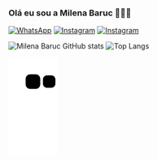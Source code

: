 ### Olá eu sou a Milena Baruc 👋🏼🩶

[![WhatsApp](https://img.shields.io/badge/WhatsApp-25D366?style=for-the-badge&logo=whatsapp&logoColor=white)](https://w.app/kLrMbP)
[![Instagram](https://img.shields.io/badge/Instagram-E4405F?style=for-the-badge&logo=instagram&logoColor=white)](https://instagram.com/mibaruc)
[![Instagram](https://img.shields.io/badge/LinkedIn-0077B5?style=for-the-badge&logo=linkedin&logoColor=white)](www.linkedin.com/in/milenabaruc)

![Milena Baruc GitHub stats](https://github-readme-stats.vercel.app/api?username=MilenaBaruc&show_icons=true&theme=radical)
![Top Langs](https://github-readme-stats.vercel.app/api/top-langs/?username=MilenaBaruc&hide_progress=true)

<picture>
  <source
    media="(prefers-color-scheme: dark)"
    srcset="https://raw.githubusercontent.com/MilenaBaruc/MilenaBaruc/output/github-contribution-grid-snake-dark.svg"
  />
  <source
    media="(prefers-color-scheme: light)"
    srcset="https://raw.githubusercontent.com/MilenaBaruc/MilenaBaruc/output/github-contribution-grid-snake.svg"
  />
  <img
    alt="github contribution grid snake animation"
    src="https://raw.githubusercontent.com/MilenaBaruc/MilenaBaruc/output/github-contribution-grid-snake.svg"
  />
</picture>

